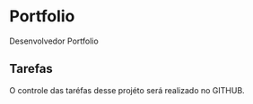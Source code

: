 # Portfolio
Desenvolvedor Portfolio

## Tarefas
O controle das taréfas desse projéto será realizado no GITHUB.
